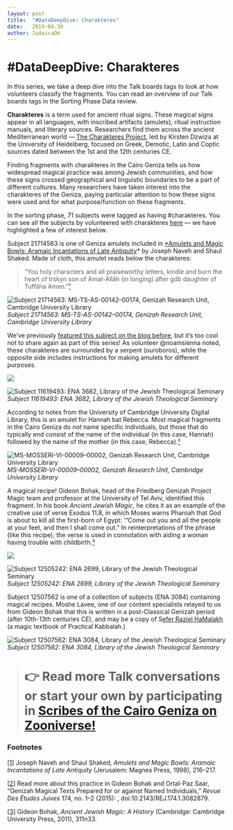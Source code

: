 ```yaml
---
layout: post
title:  "#DataDeepDive: Charakteres"
date:   2019-04-30
author: JudaicaDH
---
```

# #DataDeepDive: Charakteres

In this series, we take a deep dive into the Talk boards tags to look at how volunteers classify the fragments. You can read an overview of our Talk boards tags in the Sorting Phase Data review.

**Charakteres** is a term used for ancient ritual signs. These magical signs appear in all languages, with inscribed artifacts (amulets), ritual instruction manuals, and literary sources. Researchers find them across the ancient Mediterranean world — [The Charakteres Project](https://charakteres.com/), led by Kirsten Dzwiza at the University of Heidelberg, focused on Greek, Demotic, Latin and Coptic sources dated between the 1st and the 12th centuries CE.

Finding fragments with charakteres in the Cairo Geniza tells us how widespread magical practice was among Jewish communities, and how these signs crossed geographical and linguistic boundaries to be a part of different cultures. Many researchers have taken interest into the charakteres of the Geniza, paying particular attention to how these signs were used and for what purpose/function on these fragments.

In the sorting phase, 71 subjects were tagged as having #charakteres. You can see all the subjects by volunteered with charakteres [here](https://www.zooniverse.org/projects/judaicadh/scribes-of-the-cairo-geniza/talk/tags/charakteres) — we have highlighted a few of interest below.

Subject 21714563 is one of Geniza amulets included in [*Amulets and Magic Bowls: Aramaic Incantations of Late Antiquity](https://catalog.hathitrust.org/Record/000407251)* by Joseph Naveh and Shaul Shaked. Made of cloth, this amulet reads below the charakteres:
> “You holy characters and all praiseworthy letters, kindle
> and burn the heart of trskyn son of Amat-Allāh (in longing) after gdb daughter of Tuffāha
> Amen.”[¹](#7511)

![Subject 21714563: MS-TS-AS-00142–00174, Genizah Research Unit, Cambridge University Library](https://cdn-images-1.medium.com/max/6572/1*uZi3M3tfOKhJ5iJT3KfZQw.jpeg)*Subject 21714563: MS-TS-AS-00142–00174, Genizah Research Unit, Cambridge University Library*

We’ve previously [featured this subject on the blog before](https://medium.com/@judaicadh/talking-the-talk-magic-snake-aa82f99dc881), but it’s too cool not to share again as part of this series! As volunteer @noamsienna noted, these charakteres are surrounded by a serpent (ouroboros), while the opposite side includes instructions for making amulets for different purposes.

![](https://cdn-images-1.medium.com/max/4984/1*Xc7k5RCLCWv4YvKq3fBaTg.jpeg)

![Subject 11619493: ENA 3682, Library of the Jewish Theological Seminary](https://cdn-images-1.medium.com/max/2000/1*ISlvi_oGoyEL8qNmsI1OxQ.jpeg)*Subject 11619493: ENA 3682, Library of the Jewish Theological Seminary*

According to notes from the University of Cambridge University Digital Library, this is an amulet for Hannah bat Rebecca. Most magical fragments in the Cairo Geniza do *not* name specific individuals, but those that do typically end consist of the name of the individual (in this case, Hannah) followed by the name of the mother (in this case, Rebecca).[²](#f84d)

![MS-MOSSERI-VI-00009–00002, Genizah Research Unit, Cambridge University Library](https://cdn-images-1.medium.com/max/2000/1*ZuAQve1dnAn9zr7jELLtzA.jpeg)*MS-MOSSERI-VI-00009–00002, Genizah Research Unit, Cambridge University Library*

A magical recipe! Gideon Bohak, head of the Friedberg Genizah Project Magic team and professor at the University of Tel Aviv, identified this fragment. In his book *Ancient Jewish Magic*, he cites it as an example of the creative use of verse Exodus 11.8, in which Moses warns Pharoah that God is about to kill all the first-born of Egypt: ‘“Come out you and all the people at your feet, and then I shall come out.” In reinterpretations of the phrase (like this recipe), the verse is used in connotation with aiding a woman having trouble with childbirth.[³](#b9a0)

![](https://cdn-images-1.medium.com/max/2000/1*t18N7jL8EJimOPjj9dnbCA.jpeg)

![Subject 12505242: ENA 2699, Library of the Jewish Theological Seminary](https://cdn-images-1.medium.com/max/4984/1*QZBVCUToSZh35dUy2qJ9jg.jpeg)*Subject 12505242: ENA 2699, Library of the Jewish Theological Seminary*

Subject 12507562 is one of a collection of subjects (ENA 3084) containing magical recipes. Moshe Lavee, one of our content specialists relayed to us from Gideon Bohak that this is written in a post-Classical Genizah period (after 10th-13th centuries CE), and may be a copy of S[efer Raziel HaMalakh](https://www.grimoire.org/grimoire/sefer-raziel/) (a magic textbook of Practical Kabbalah.)

![Subject 12507562: ENA 3084, Library of the Jewish Theological Seminary](https://cdn-images-1.medium.com/max/4984/1*ZNBLK3_VPef_pJBIvW2RTA.jpeg)*Subject 12507562: ENA 3084, Library of the Jewish Theological Seminary*
> # 👉 Read more Talk conversations or start your own by participating in [Scribes of the Cairo Geniza on Zooniverse!](http://scribesofthecairogeniza.org)

### Footnotes

[[1](#8c2d)] Joseph Naveh and Shaul Shaked, *Amulets and Magic Bowls: Aramaic Incantations of Late Antiquity* (Jerusalem: Magnes Press, 1998), 216–217.

[[2](#6d4f)] Read more about this practice in Gideon Bohak and Ortal-Paz Saar, “Genizah Magical Texts Prepared for or against Named Individuals,” *Revue Des Études Juives* 174, no. 1–2 (2015): , doi:10.2143/REJ.174.1.3082879.

[[3]](#b9a0) Gideon Bohak, *Ancient Jewish Magic: A History* (Cambridge: Cambridge University Press, 2011), 311n33.
